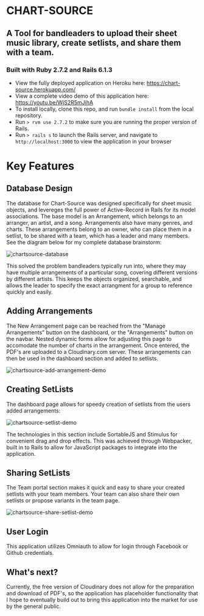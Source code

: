 # CHART-SOURCE

## A Tool for bandleaders to upload their sheet music library, create setlists, and share them with a team.

### Built with Ruby 2.7.2 and Rails 6.1.3
* View the fully deployed application on Heroku here: https://chart-source.herokuapp.com/
* View a complete video demo of this application here:  https://youtu.be/WjS2R5mJihA 
* To install locally, clone this repo, and run `bundle install` from the local repository.
* Run `> rvm use 2.7.2` to make sure you are running the proper version of Rails.
* Run `> rails s` to launch the Rails server, and navigate to `http://localhost:3000` to view the application in your browser 

# Key Features
## Database Design
The database for Chart-Source was designed specifically for sheet music objects, and levereges the full power of Active-Record in Rails for its model associations.  The base model is an Arrangement, which belongs to an arranger, an artist, and a song.  Arrangements also have many genres, and charts.  These arrangements belong to an owner, who can place them in a setlist, to be shared with a team, which has a leader and many members.  See the diagram below for my complete database brainstorm:

![chartsource-database](https://user-images.githubusercontent.com/72274257/122371551-3f418280-cf60-11eb-913e-b211c565a826.jpg)

This solved the problem bandleaders typically run into, where they may have multiple arrangements of a particular song, covering different versions by different artists.  This keeps the objects organized, searchable, and allows the leader to specify the exact arrangment for a group to reference quickly and easily.

## Adding Arrangements
The New Arrangement page can be reached from the "Manage Arrangements" button on the dashboard, or the "Arrangements" button on the navbar.  Nested dynamic forms allow for adjusting this page to accomodate the number of charts in the arrangement.  Once entered, the PDF's are uploaded to a Cloudinary.com server.  These arrangements can then be used in the dashboard section and added to setlists.

![chartsource-add-arrangement-demo](https://user-images.githubusercontent.com/72274257/122387398-1b396d80-cf6f-11eb-9226-eef0b43c5996.gif)

## Creating SetLists
The dashboard page allows for speedy creation of setlists from the users added arrangements:

![chartsource-setlist-demo](https://user-images.githubusercontent.com/72274257/122372392-eaead280-cf60-11eb-9365-5db82bae6d11.gif)

The technologies in this section include SortableJS and Stimulus for convenient drag and drop effects.  This was achieved through Webpacker, built in to Rails to allow for JavaScript packages to integrate into the application.

## Sharing SetLists
The Team portal section makes it quick and easy to share your created setlists with your team members.  Your team can also share their own setlists or propose variants in the team page.  

![chartsource-share-setlist-demo](https://user-images.githubusercontent.com/72274257/122385599-4cb13980-cf6d-11eb-87f6-b06da1ebcf3a.gif)

## User Login
This application utilizes Omniauth to allow for login through Facebook or Github credentials.

## What's next?
Currently, the free version of Cloudinary does not allow for the preparation and download of PDF's, so the application has placeholder functionality that I hope to eventually build out to bring this application into the market for use by the general public.  
